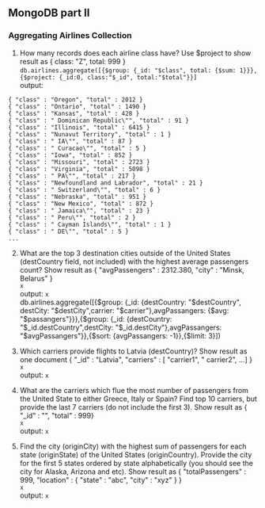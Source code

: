 ## MongoDB part II

### Aggregating Airlines Collection

1. How many records does each airline class have? Use $project to show result as { class:
"Z", total: 999 }  
```db.airlines.aggregate([{$group: {_id: "$class", total: {$sum: 1}}}, {$project: {_id:0, class:"$_id", total:"$total"}}]```  
output: 
```
{ "class" : "Oregon", "total" : 2012 }
{ "class" : "Ontario", "total" : 1490 }
{ "class" : "Kansas", "total" : 428 }
{ "class" : " Dominican Republic\"", "total" : 91 }
{ "class" : "Illinois", "total" : 6415 }
{ "class" : "Nunavut Territory", "total" : 1 }
{ "class" : " IA\"", "total" : 87 }
{ "class" : " Curacao\"", "total" : 5 }
{ "class" : "Iowa", "total" : 852 }
{ "class" : "Missouri", "total" : 2723 }
{ "class" : "Virginia", "total" : 5098 }
{ "class" : " PA\"", "total" : 217 }
{ "class" : "Newfoundland and Labrador", "total" : 21 }
{ "class" : " Switzerland\"", "total" : 6 }
{ "class" : "Nebraska", "total" : 951 }
{ "class" : "New Mexico", "total" : 872 }
{ "class" : " Jamaica\"", "total" : 23 }
{ "class" : " Peru\"", "total" : 2 }
{ "class" : " Cayman Islands\"", "total" : 1 }
{ "class" : " DE\"", "total" : 5 }
...
```  

2. What are the top 3 destination cities outside of the United States (destCountry field, not
included) with the highest average passengers count? Show result as { "avgPassengers" :
2312.380, "city" : "Minsk, Belarus" }  
```x```  
output: ```x```  
db.airlines.aggregate([{$group: {_id: {destCountry: "$destCountry", destCity: "$destCity",carrier: "$carrier"},avgPassangers: {$avg: "$passangers"}}},{$group: {_id: {destCountry: "$_id.destCountry",destCity: "$_id.destCity"},avgPassangers: "$avgPassangers"}},{$sort: {avgPassangers: -1}},{$limit: 3}])


1. Which carriers provide flights to Latvia (destCountry)? Show result as one document {
"_id" : "Latvia", "carriers" : [ "carrier1", " carrier2", …] }  
```x```  
output: ```x```  

4. What are the carriers which flue the most number of passengers from the United State to either
Greece, Italy or Spain? Find top 10 carriers, but provide the last 7 carriers (do not include the
first 3). Show result as { "_id" : "<carrier>", "total" : 999}  
```x```  
output: ```x```  

5. Find the city (originCity) with the highest sum of passengers for each state (originState)
of the United States (originCountry). Provide the city for the first 5 states ordered by state
alphabetically (you should see the city for Alaska, Arizona and etc). Show result as {
"totalPassengers" : 999, "location" : { "state" : "abc", "city" : "xyz"
} }  
```x```  
output: ```x```  
